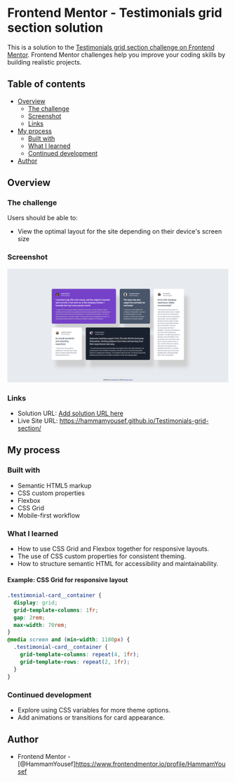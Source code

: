 # Frontend Mentor - Testimonials grid section solution

This is a solution to the [Testimonials grid section challenge on Frontend Mentor](https://www.frontendmentor.io/challenges/testimonials-grid-section-Nnw6J7Un7). Frontend Mentor challenges help you improve your coding skills by building realistic projects. 

## Table of contents

- [Overview](#overview)
  - [The challenge](#the-challenge)
  - [Screenshot](#screenshot)
  - [Links](#links)
- [My process](#my-process)
  - [Built with](#built-with)
  - [What I learned](#what-i-learned)
  - [Continued development](#continued-development)
- [Author](#author)

## Overview

### The challenge

Users should be able to:

- View the optimal layout for the site depending on their device's screen size

### Screenshot

![Testimonials Solution](image.png)

### Links

- Solution URL: [Add solution URL here](https://your-solution-url.com)
- Live Site URL: https://hammamyousef.github.io/Testimonials-grid-section/

## My process

### Built with

- Semantic HTML5 markup
- CSS custom properties
- Flexbox
- CSS Grid
- Mobile-first workflow

### What I learned

- How to use CSS Grid and Flexbox together for responsive layouts.
- The use of CSS custom properties for consistent theming.
- How to structure semantic HTML for accessibility and maintainability.

#### Example: CSS Grid for responsive layout

```css
.testimonial-card__container {
  display: grid;
  grid-template-columns: 1fr;
  gap: 2rem;
  max-width: 70rem;
}
@media screen and (min-width: 1180px) {
  .testimonial-card__container {
    grid-template-columns: repeat(4, 1fr);
    grid-template-rows: repeat(2, 1fr);
  }
}
```

### Continued development

- Explore using CSS variables for more theme options.
- Add animations or transitions for card appearance.

## Author

- Frontend Mentor - [@HammamYousef]https://www.frontendmentor.io/profile/HammamYousef
